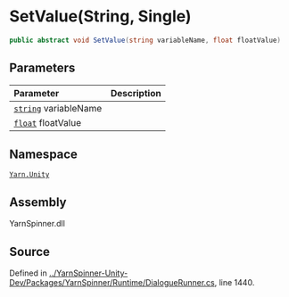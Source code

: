 # SetValue\(String, Single\)

```csharp
public abstract void SetValue(string variableName, float floatValue)
```

## Parameters

| Parameter | Description |
| :--- | :--- |
| [`string`](https://docs.microsoft.com/dotnet/api/System.String) variableName |  |
| [`float`](https://docs.microsoft.com/dotnet/api/System.Single) floatValue |  |

## Namespace

[`Yarn.Unity`](../)

## Assembly

YarnSpinner.dll

## Source

Defined in [../YarnSpinner-Unity-Dev/Packages/YarnSpinner/Runtime/DialogueRunner.cs](https://github.com/YarnSpinnerTool/YarnSpinner-Unity//blob/develop/Runtime/DialogueRunner.cs#L1440), line 1440.

